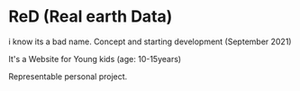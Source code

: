 # ReD (Real earth Data)

i know its a bad name.
Concept and starting development (September 2021) 

It's a Website for Young kids (age: 10-15years)

Representable personal project.
